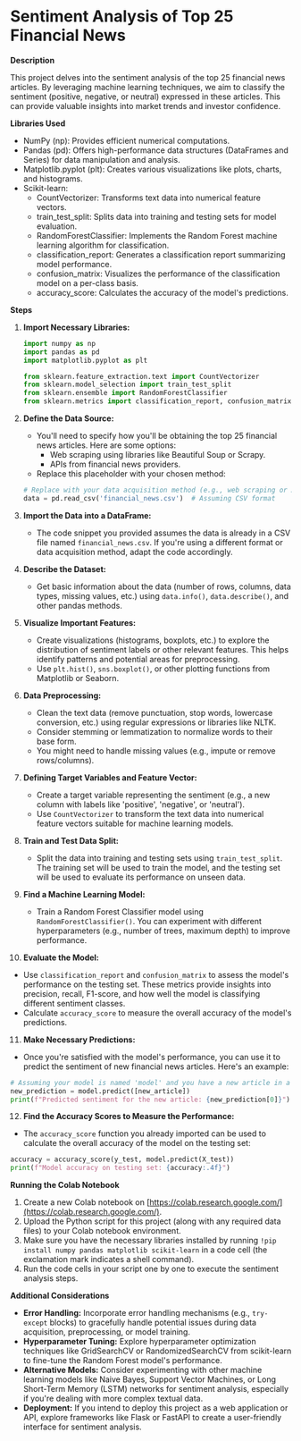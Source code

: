# **Sentiment Analysis of Top 25 Financial News**

**Description**

This project delves into the sentiment analysis of the top 25 financial news articles. By leveraging machine learning techniques, we aim to classify the sentiment (positive, negative, or neutral) expressed in these articles. This can provide valuable insights into market trends and investor confidence.

**Libraries Used**

* NumPy (np): Provides efficient numerical computations.
* Pandas (pd): Offers high-performance data structures (DataFrames and Series) for data manipulation and analysis.
* Matplotlib.pyplot (plt): Creates various visualizations like plots, charts, and histograms.
* Scikit-learn:
    * CountVectorizer: Transforms text data into numerical feature vectors.
    * train_test_split: Splits data into training and testing sets for model evaluation.
    * RandomForestClassifier: Implements the Random Forest machine learning algorithm for classification.
    * classification_report: Generates a classification report summarizing model performance.
    * confusion_matrix: Visualizes the performance of the classification model on a per-class basis.
    * accuracy_score: Calculates the accuracy of the model's predictions.

**Steps**

1. **Import Necessary Libraries:**
   ```python
   import numpy as np
   import pandas as pd
   import matplotlib.pyplot as plt

   from sklearn.feature_extraction.text import CountVectorizer
   from sklearn.model_selection import train_test_split
   from sklearn.ensemble import RandomForestClassifier
   from sklearn.metrics import classification_report, confusion_matrix, accuracy_score
   ```

2. **Define the Data Source:**
   - You'll need to specify how you'll be obtaining the top 25 financial news articles. Here are some options:
     - Web scraping using libraries like Beautiful Soup or Scrapy.
     - APIs from financial news providers.
   - Replace this placeholder with your chosen method:

   ```python
   # Replace with your data acquisition method (e.g., web scraping or API)
   data = pd.read_csv('financial_news.csv')  # Assuming CSV format
   ```

3. **Import the Data into a DataFrame:**
   - The code snippet you provided assumes the data is already in a CSV file named `financial_news.csv`. If you're using a different format or data acquisition method, adapt the code accordingly.

4. **Describe the Dataset:**
   - Get basic information about the data (number of rows, columns, data types, missing values, etc.) using `data.info()`, `data.describe()`, and other pandas methods.

5. **Visualize Important Features:**
   - Create visualizations (histograms, boxplots, etc.) to explore the distribution of sentiment labels or other relevant features. This helps identify patterns and potential areas for preprocessing.
   - Use `plt.hist()`, `sns.boxplot()`, or other plotting functions from Matplotlib or Seaborn.

6. **Data Preprocessing:**
   - Clean the text data (remove punctuation, stop words, lowercase conversion, etc.) using regular expressions or libraries like NLTK.
   - Consider stemming or lemmatization to normalize words to their base form.
   - You might need to handle missing values (e.g., impute or remove rows/columns).

7. **Defining Target Variables and Feature Vector:**
   - Create a target variable representing the sentiment (e.g., a new column with labels like 'positive', 'negative', or 'neutral').
   - Use `CountVectorizer` to transform the text data into numerical feature vectors suitable for machine learning models.

8. **Train and Test Data Split:**
   - Split the data into training and testing sets using `train_test_split`. The training set will be used to train the model, and the testing set will be used to evaluate its performance on unseen data.

9. **Find a Machine Learning Model:**
   - Train a Random Forest Classifier model using `RandomForestClassifier()`. You can experiment with different hyperparameters (e.g., number of trees, maximum depth) to improve performance.

10. **Evaluate the Model:**
   - Use `classification_report` and `confusion_matrix` to assess the model's performance on the testing set. These metrics provide insights into precision, recall, F1-score, and how well the model is classifying different sentiment classes.
   - Calculate `accuracy_score` to measure the overall accuracy of the model's predictions.

11. **Make Necessary Predictions:**

   - Once you're satisfied with the model's performance, you can use it to predict the sentiment of new financial news articles. Here's an example:

   ```python
   # Assuming your model is named 'model' and you have a new article in a variable 'new_article'
   new_prediction = model.predict([new_article])
   print(f"Predicted sentiment for the new article: {new_prediction[0]}")
   ```

12. **Find the Accuracy Scores to Measure the Performance:**

   - The `accuracy_score` function you already imported can be used to calculate the overall accuracy of the model on the testing set:

   ```python
   accuracy = accuracy_score(y_test, model.predict(X_test))
   print(f"Model accuracy on testing set: {accuracy:.4f}")
   ```

**Running the Colab Notebook**

1. Create a new Colab notebook on [https://colab.research.google.com/](https://colab.research.google.com/).
2. Upload the Python script for this project (along with any required data files) to your Colab notebook environment.
3. Make sure you have the necessary libraries installed by running `!pip install numpy pandas matplotlib scikit-learn` in a code cell (the exclamation mark indicates a shell command).
4. Run the code cells in your script one by one to execute the sentiment analysis steps.

**Additional Considerations**

- **Error Handling:** Incorporate error handling mechanisms (e.g., `try-except` blocks) to gracefully handle potential issues during data acquisition, preprocessing, or model training.
- **Hyperparameter Tuning:** Explore hyperparameter optimization techniques like GridSearchCV or RandomizedSearchCV from scikit-learn to fine-tune the Random Forest model's performance.
- **Alternative Models:** Consider experimenting with other machine learning models like Naive Bayes, Support Vector Machines, or Long Short-Term Memory (LSTM) networks for sentiment analysis, especially if you're dealing with more complex textual data.
- **Deployment:** If you intend to deploy this project as a web application or API, explore frameworks like Flask or FastAPI to create a user-friendly interface for sentiment analysis.
